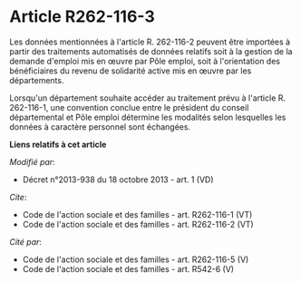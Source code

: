 # Article R262-116-3

Les données mentionnées à l'article R. 262-116-2 peuvent être importées à partir des traitements automatisés de données
relatifs soit à la gestion de la demande d'emploi mis en œuvre par Pôle emploi, soit à l'orientation des bénéficiaires du
revenu de solidarité active mis en œuvre par les départements. 

Lorsqu'un département souhaite accéder au traitement prévu à l'article R. 262-116-1, une convention conclue entre le
président du conseil départemental et Pôle emploi détermine les modalités selon lesquelles les données à caractère personnel
sont échangées.

**Liens relatifs à cet article**

_Modifié par_:

  - Décret n°2013-938 du 18 octobre 2013 - art. 1 (VD)

_Cite_:

  - Code de l'action sociale et des familles - art. R262-116-1 (VT)
  - Code de l'action sociale et des familles - art. R262-116-2 (VT)

_Cité par_:

  - Code de l'action sociale et des familles - art. R262-116-5 (V)
  - Code de l'action sociale et des familles - art. R542-6 (V)
